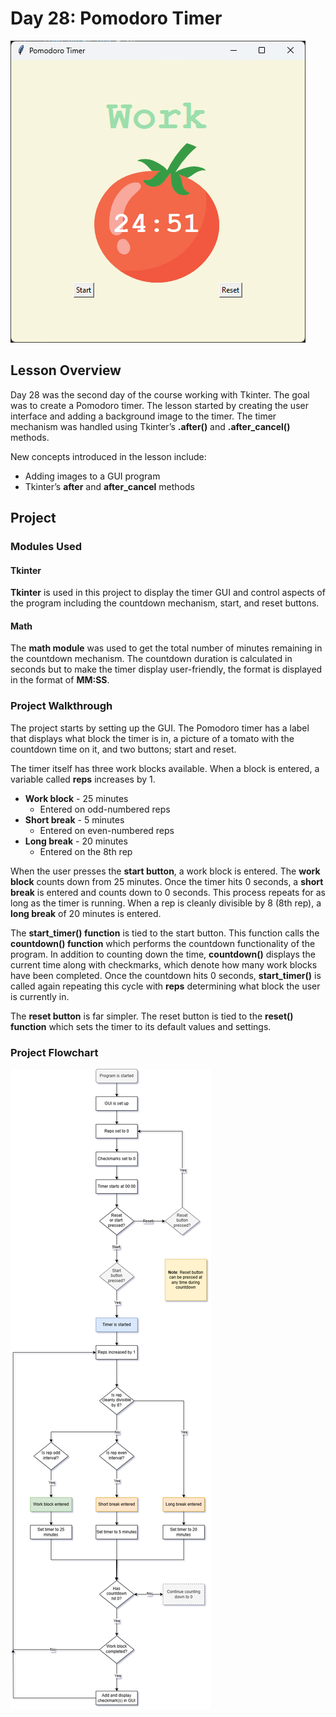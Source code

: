 # Day 28: Pomodoro Timer
![Pomodoro Timer Screenshot](../Images/Day28-PomodoroTimer.png)
## Lesson Overview
Day 28 was the second day of the course working with Tkinter. The goal was to create a Pomodoro timer. The lesson started by creating the user interface and adding a background image to the timer. The timer mechanism was handled using Tkinter’s **.after()** and **.after_cancel()** methods.

New concepts introduced in the lesson include:
-	Adding images to a GUI program
-	Tkinter’s **after** and **after_cancel** methods
## Project
### Modules Used
#### Tkinter
**Tkinter** is used in this project to display the timer GUI and control aspects of the program including the countdown mechanism, start, and reset buttons.
#### Math
The **math module** was used to get the total number of minutes remaining in the countdown mechanism. The countdown duration is calculated in seconds but to make the timer display user-friendly, the format is displayed in the format of **MM:SS**.
### Project Walkthrough
The project starts by setting up the GUI. The Pomodoro timer has a label that displays what block the timer is in, a picture of a tomato with the countdown time on it, and two buttons; start and reset.

The timer itself has three work blocks available. When a block is entered, a variable called **reps** increases by 1.
- **Work block** - 25 minutes
    - Entered on odd-numbered reps
- **Short break** - 5 minutes 
    - Entered on even-numbered reps
- **Long break** - 20 minutes
    - Entered on the 8th rep

When the user presses the **start button**, a work block is entered. The **work block** counts down from 25 minutes. Once the timer hits 0 seconds, a **short break** is entered and counts down to 0 seconds. This process repeats for as long as the timer is running. When a rep is cleanly divisible by 8 (8th rep), a **long break** of 20 minutes is entered.

The **start_timer() function** is tied to the start button. This function calls the **countdown() function** which performs the countdown functionality of the program. In addition to counting down the time, **countdown()** displays the current time along with checkmarks, which denote how many work blocks have been completed. Once the countdown hits 0 seconds, **start_timer()** is called again repeating this cycle with **reps** determining what block the user is currently in.

The **reset button** is far simpler. The reset button is tied to the **reset() function** which sets the timer to its default values and settings.

### Project Flowchart
![Pomodoro Timer Flow chart](../Images/Day28-PomodoroFlow.png)
